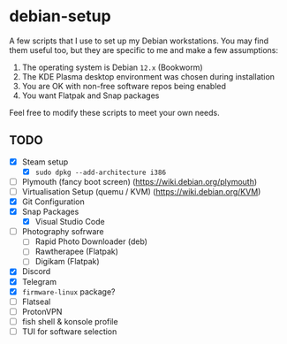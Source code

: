 # debian-setup

A few scripts that I use to set up my Debian workstations.
You may find them useful too, but they are specific to me
and make a few assumptions:

1. The operating system is Debian `12.x` (Bookworm)
2. The KDE Plasma desktop environment was chosen during installation
3. You are OK with non-free software repos being enabled
4. You want Flatpak and Snap packages

Feel free to modify these scripts to meet your own needs.

## TODO

- [x] Steam setup
  - [x] `sudo dpkg --add-architecture i386`
- [ ] Plymouth (fancy boot screen) (<https://wiki.debian.org/plymouth>)
- [ ] Virtualisation Setup (quemu / KVM) (<https://wiki.debian.org/KVM>)
- [x] Git Configuration
- [x] Snap Packages
  - [x] Visual Studio Code
- [ ] Photography sofrware
  - [ ] Rapid Photo Downloader (deb)
  - [ ] Rawtherapee (Flatpak)
  - [ ] Digikam (Flatpak)
- [x] Discord
- [x] Telegram
- [x] `firmware-linux` package?
- [ ] Flatseal
- [ ] ProtonVPN
- [ ] fish shell & konsole profile
- [ ] TUI for software selection
